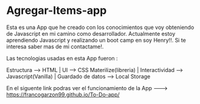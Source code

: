 # Agregar-Items-app

Esta es una App que he creado con los conocimientos que voy obteniendo de Javascript en mi camino como desarrollador.
Actualmente estoy aprendiendo Javascript y realizando un boot camp en soy Henry!!. Si te interesa saber mas de mi contactame!.

Las tecnologias usadas en esta App fueron :

Estructura --> HTML |
UI --> CSS Materilize(libreria) | 
Interactividad --> Javascript(Vanilla) |
Guardado de datos --> Local Storage

En el siguente link podras ver el funcionamiento de la App ---> https://francogarzon99.github.io/To-Do-app/
